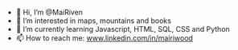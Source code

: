 - 👋 Hi, I’m @MaiRiven
- 👀 I’m interested in maps, mountains and books
- 🌱 I’m currently learning Javascript, HTML, SQL, CSS and Python
- 📫 How to reach me: www.linkedin.com/in/mairiwood

